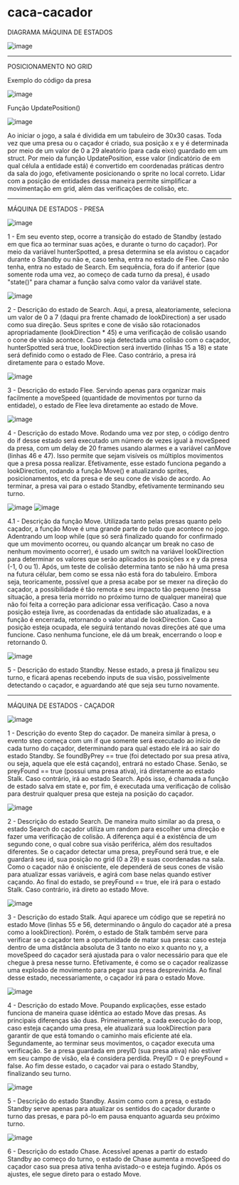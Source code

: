 # caca-cacador

DIAGRAMA MÁQUINA DE ESTADOS

![image](https://user-images.githubusercontent.com/89395563/195960891-b35e4912-c983-46ba-8b55-7ab44c85ffe0.png)

-----------------------------------------------------------------------------------------------------------------------------------------------------------------------

POSICIONAMENTO NO GRID

Exemplo do código da presa

![image](https://user-images.githubusercontent.com/89395563/195962299-972cb85f-e3bd-48b6-b7eb-327b24e624bc.png)

Função UpdatePosition()

![image](https://user-images.githubusercontent.com/89395563/195962308-0f350946-1179-44e1-907b-a3f2c0d1966c.png)

Ao iniciar o jogo, a sala é dividida em um tabuleiro de 30x30 casas. Toda vez que uma presa ou o caçador é criado, sua posição x e y é determinada por meio de um valor de 0 a 29 aleatório (para cada eixo) guardado em um struct. Por meio da função UpdatePosition, esse valor (indicatório de em qual célula a entidade está) é convertido em coordenadas práticas dentro da sala do jogo, efetivamente posicionando o sprite no local correto. Lidar com a posição de entidades dessa maneira permite simplificar a movimentação em grid, além das verificações de colisão, etc.

-----------------------------------------------------------------------------------------------------------------------------------------------------------------------

MÁQUINA DE ESTADOS - PRESA

![image](https://user-images.githubusercontent.com/89395563/195960946-88b2cb91-bec5-4a55-b7c1-00afbef025c4.png)

1 - Em seu evento step, ocorre a transição do estado de Standby (estado em que fica ao terminar suas ações, e durante o turno do caçador). Por meio da variável hunterSpotted, a presa determina se ela avistou o caçador durante o Standby ou não e, caso tenha, entra no estado de Flee. Caso não tenha, entra no estado de Search. Em sequência, fora do if anterior (que somente roda uma vez, ao começo de cada turno da presa), é usado "state()" para chamar a função salva como valor da variável state.


![image](https://user-images.githubusercontent.com/89395563/195961134-9c32774f-fc02-4929-b371-e62be5de9cd2.png)

2 - Descrição do estado de Search. Aqui, a presa, aleatoriamente, seleciona um valor de 0 a 7 (daqui pra frente chamado de lookDirection) a ser usado como sua direção. Seus sprites e cone de visão são rotacionados apropriadamente (lookDirection * 45) e uma verificação de colisão usando o cone de visão acontece. Caso seja detectada uma colisão com o caçador, hunterSpotted será true, lookDirection será invertido (linhas 15 a 18) e state será definido como o estado de Flee. Caso contrário, a presa irá diretamente para o estado Move.

![image](https://user-images.githubusercontent.com/89395563/195962457-3d5516eb-587c-48c6-a4d7-fd45da06bbfe.png)

3 - Descrição do estado Flee. Servindo apenas para organizar mais facilmente a moveSpeed (quantidade de movimentos por turno da entidade), o estado de Flee leva diretamente ao estado de Move.

![image](https://user-images.githubusercontent.com/89395563/195962481-5b67140c-3771-4226-9fb5-b49ea0ed7fd2.png)

4 - Descrição do estado Move. Rodando uma vez por step, o código dentro do if desse estado será executado um número de vezes igual à moveSpeed da presa, com um delay de 20 frames usando alarmes e a variável canMove (linhas 46 e 47). Isso permite que sejam visíveis os múltiplos movimentos que a presa possa realizar.
Efetivamente, esse estado funciona pegando a lookDirection, rodando a função Move() e atualizando sprites, posicionamentos, etc da presa e de seu cone de visão de acordo. Ao terminar, a presa vai para o estado Standby, efetivamente terminando seu turno.

![image](https://user-images.githubusercontent.com/89395563/195962642-32aa2ba5-b424-47e2-b6fa-ff24567b5b5f.png)
![image](https://user-images.githubusercontent.com/89395563/195962648-094ee361-d552-41d3-8baf-21c8acda81c6.png)

4.1 - Descrição da função Move. Utilizada tanto pelas presas quanto pelo caçador, a função Move é uma grande parte de tudo que acontece no jogo. Adentrando um loop while (que só será finalizado quando for confirmado que um movimento ocorreu, ou quando alcançar um break no caso de nenhum movimento ocorrer), é usado um switch na variável lookDirection para determinar os valores que serão aplicados às posições x e y da presa (-1, 0 ou 1). Após, um teste de colisão determina tanto se não há uma presa na futura célular, bem como se essa não está fora do tabuleiro. Embora seja, teoricamente, possível que a presa acabe por se mexer na direção do caçador, a possibilidade é tão remota e seu impacto tão pequeno (nessa situação, a presa teria morrido no próximo turno de qualquer maneira) que não foi feita a correção para adicionar essa verificação. Caso a nova posição esteja livre, as coordenadas da entidade são atualizadas, e a função é encerrada, retornando o valor atual de lookDirection. Caso a posição esteja ocupada, ele seguirá tentando novas direções até que uma funcione. Caso nenhuma funcione, ele dá um break, encerrando o loop e retornando 0.

![image](https://user-images.githubusercontent.com/89395563/195962863-15d2579d-f592-409e-ad8b-a95f6e95d8ea.png)

5 - Descrição do estado Standby. Nesse estado, a presa já finalizou seu turno, e ficará apenas recebendo inputs de sua visão, possivelmente detectando o caçador, e aguardando até que seja seu turno novamente.

-----------------------------------------------------------------------------------------------------------------------------------------------------------------------

MÁQUINA DE ESTADOS - CAÇADOR

![image](https://user-images.githubusercontent.com/89395563/195963044-c8b54bcc-37e1-486c-8e06-c3204b2b0e9e.png)

1 - Descrição do evento Step do caçador. De maneira similar à presa, o evento step começa com um if que somente será executado ao início de cada turno do caçador, determinando para qual estado ele irá ao sair do estado Standby. Se foundByPrey == true (foi detectado por sua presa ativa, ou seja, aquela que ele está caçando), entrará no estado Chase. Senão, se preyFound == true (possui uma presa ativa), irá diretamente ao estado Stalk. Caso contrário, irá ao estado Search. Após isso, é chamada a função de estado salva em state e, por fim, é executada uma verificação de colisão para destruir qualquer presa que esteja na posição do caçador.

![image](https://user-images.githubusercontent.com/89395563/195963133-9825bb63-9739-42ca-9029-e0c86aef4e00.png)

2 - Descrição do estado Search. De maneira muito similar ao da presa, o estado Search do caçador utiliza um random para escolher uma direção e fazer uma verificação de colisão. A diferença aqui é a existência de um segundo cone, o qual cobre sua visão periférica, além dos resultados diferentes. Se o caçador detectar uma presa, preyFound será true, e ele guardará seu id, sua posição no grid (0 a 29) e suas coordenadas na sala. Como o caçador não é onisciente, ele dependerá de seus cones de visão para atualizar essas variáveis, e agirá com base nelas quando estiver caçando. Ao final do estado, se preyFound == true, ele irá para o estado Stalk. Caso contrário, irá direto ao estado Move.

![image](https://user-images.githubusercontent.com/89395563/195963225-10ba6e34-2975-44f8-a6b3-d6f351484277.png)

3 - Descrição do estado Stalk. Aqui aparece um código que se repetirá no estado Move (linhas 55 e 56, determinando o ângulo do caçador até a presa como a lookDirection). Porém, o estado de Stalk também serve para verificar se o caçador tem a oportunidade de matar sua presa: caso esteja dentro de uma distância absoluta de 3 tanto no eixo x quanto no y, a moveSpeed do caçador será ajustada para o valor necessário para que ele chegue à presa nesse turno. Efetivamente, é como se o caçador realizasse uma explosão de movimento para pegar sua presa desprevinida. Ao final desse estado, necessariamente, o caçador irá para o estado Move.

![image](https://user-images.githubusercontent.com/89395563/195963326-98643921-3292-4098-ab61-14a312f6ed04.png)

4 - Descrição do estado Move. Poupando explicações, esse estado funciona de maneira quase idêntica ao estado Move das presas. As principais diferenças são duas. Primeiramente, a cada execução do loop, caso esteja caçando uma presa, ele atualizará sua lookDirection para garantir de que está tomando o caminho mais eficiente até ela. Segundamente, ao terminar seus movimentos, o caçador executa uma verificação. Se a presa guardada em preyID (sua presa ativa) não estiver em seu campo de visão, ela é considera perdida. PreyID = 0 e preyFound = false. Ao fim desse estado, o caçador vai para o estado Standby, finalizando seu turno.

![image](https://user-images.githubusercontent.com/89395563/195963454-c8e70239-b9ca-48f4-aaf4-f45f78a228b7.png)

5 - Descrição do estado Standby. Assim como com a presa, o estado Standby serve apenas para atualizar os sentidos do caçador durante o turno das presas, e para pô-lo em pausa enquanto aguarda seu próximo turno.

![image](https://user-images.githubusercontent.com/89395563/195963486-dc0d41fe-2b83-46bf-81dc-fabc1cd4c365.png)

6 - Descrição do estado Chase. Acessível apenas a partir do estado Standby ao começo do turno, o estado de Chase aumenta a moveSpeed do caçador caso sua presa ativa tenha avistado-o e esteja fugindo. Após os ajustes, ele segue direto para o estado Move.



